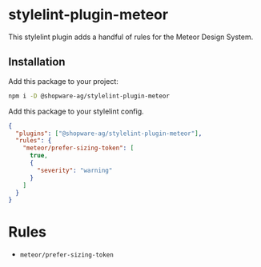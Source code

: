 # stylelint-plugin-meteor

This stylelint plugin adds a handful of rules for the Meteor Design System.

## Installation

Add this package to your project:

```sh
npm i -D @shopware-ag/stylelint-plugin-meteor
```

Add this package to your stylelint config.

```json
{
  "plugins": ["@shopware-ag/stylelint-plugin-meteor"],
  "rules": {
    "meteor/prefer-sizing-token": [
      true,
      {
        "severity": "warning"
      }
    ]
  }
}
```

# Rules

- `meteor/prefer-sizing-token`
